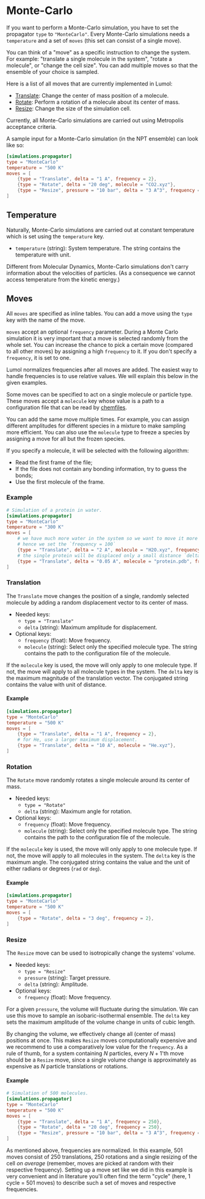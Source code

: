 # Monte-Carlo

If you want to perform a Monte-Carlo simulation, you have to set the propagator 
`type` to `"MonteCarlo"`.
Every Monte-Carlo simulations needs a `temperature` and a set of `moves` 
(this set can consist of a single move).

You can think of a "move" as a specific instruction to change the system.
For example: "translate a single molecule in the system", "rotate a molecule", 
or "change the cell size".
You can add multiple moves so that the ensemble of your choice is sampled.

Here is a list of all moves that are currently implemented in Lumol:
* [Translate](input/mc.html#Translation): Change the center of mass position of 
a molecule.
* [Rotate](input/mc.html#Rotation): Perform a rotation of a molecule about its
center of mass.
* [Resize](input/mc.html#Resize): Change the size of the simulation cell.

Currently, all Monte-Carlo simulations are carried out using Metropolis 
acceptance criteria.

A sample input for a Monte-Carlo simulation (in the NPT ensemble) 
can look like so:   

```toml
[simulations.propagator]
type = "MonteCarlo"
temperature = "500 K"
moves = [
    {type = "Translate", delta = "1 A", frequency = 2},
    {type = "Rotate", delta = "20 deg", molecule = "CO2.xyz"},
    {type = "Resize", pressure = "10 bar", delta = "3 A^3", frequency = 0.001},
]
```

## Temperature

Naturally, Monte-Carlo simulations are carried out at constant 
temperature which is set using the `temperature` key. 

* `temperature` (string): System temperature. The string contains the 
temperature with unit.

Different from Molecular Dynamics, Monte-Carlo simulations don't carry 
information about the velocities of particles.
(As a consequence we cannot access temperature from the kinetic energy.)

## Moves

All `moves` are specified as inline tables.
You can add a move using the `type` key with the name of the move. 

`moves` accept an optional `frequency` parameter.
During a Monte Carlo simulation it is very important that a move is selected 
randomly from the whole set. You can increase the chance to pick a certain move 
(compared to all other moves) by assigning a high `frequency` to it.
If you don't specify a `frequency`, it is set to one. 

Lumol normalizes frequencies after all moves are added. 
The easiest way to handle frequencies is to use relative values. We will explain 
this below in the given examples.

Some moves can be specified to act on a single molecule or particle type. 
These moves accept a `molecule` key whose value is a path to a configuration file 
that can be read by [chemfiles][chemfiles]. 

You can add the same move multiple times.
For example, you can assign different amplitudes for different species in a 
mixture to make sampling more efficient.
You can also use the `molecule` type to freeze a species by assigning a move 
for all but the frozen species.

If you specify a molecule, it will be selected with the following algorithm:

- Read the first frame of the file;
- If the file does not contain any bonding information, try to guess the bonds;
- Use the first molecule of the frame.

[chemfiles]: chemfiles.github.io

### Example

```toml
# Simulation of a protein in water.
[simulations.propagator]
type = "MonteCarlo"
temperature = "300 K"
moves = [
    # we have much more water in the system so we want to move it more often
    # hence we set the `frequency = 100`
    {type = "Translate", delta = "2 A", molecule = "H2O.xyz", frequency = 100},
    # the single protein will be displaced only a small distance `delta = "0.05 A"`
    {type = "Translate", delta = "0.05 A", molecule = "protein.pdb", frequency = 1},
]
```

### Translation

The `Translate` move changes the position of a single, randomly selected  molecule 
by adding a random displacement vector to its center of mass.

- Needed keys:
    * `type = "Translate"`
    * `delta` (string): Maximum amplitude for displacement.
- Optional keys:
    * `frequency` (float): Move frequency.  
    * `molecule` (string): Select only the specified molecule type. The string 
contains the path to the configuration file of the molecule.

If the `molecule` key is used, the move will only apply to one
molecule type. If not, the move will apply to all molecule types in the system. 
The `delta` key is the maximum magnitude of the translation vector. The conjugated string 
contains the value with unit of distance.

#### Example

```toml
[simulations.propagator]
type = "MonteCarlo"
temperature = "500 K"
moves = [
    {type = "Translate", delta = "1 A", frequency = 2},
    # for He, use a larger maximum displacement.
    {type = "Translate", delta = "10 A", molecule = "He.xyz"},
]
```

### Rotation

The `Rotate` move randomly rotates a single molecule around its 
center of mass.

- Needed keys:
    * `type = "Rotate"`
    * `delta` (string): Maximum angle for rotation.
- Optional keys:
    * `frequency` (float): Move frequency.  
    * `molecule` (string): Select only the specified molecule type. The string 
contains the path to the configuration file of the molecule.

If the `molecule` key is used, the move will only apply to one
molecule type. If not, the move will apply to all molecules in the system. The
`delta` key is the maximum angle. The conjugated string 
contains the value and the unit of either radians or degrees (`rad` or `deg`).

#### Example

```toml
[simulations.propagator]
type = "MonteCarlo"
temperature = "500 K"
moves = [
    {type = "Rotate", delta = "3 deg", frequency = 2},
]
```

### Resize

The `Resize` move can be used to isotropically change the systems' volume.

- Needed keys:
    * `type = "Resize"`
    * `pressure` (string): Target pressure.   
    * `delta` (string): Amplitude.   
- Optional keys:
    * `frequency` (float): Move frequency.  

For a given `pressure`, the volume will fluctuate during the simulation.
We can use this move to sample an isobaric-isothermal ensemble.
The `delta` key sets the maximum amplitude of the volume change in units of 
cubic length.

By changing the volume, we effectively change all (center of mass) 
positions at once. This makes `Resize` moves computationally expensive and we
recommend to use a comparatively low value for the `frequency`. 
As a rule of thumb, for a system containing $N$ particles, every $N + 1$'th 
move should be a `Resize` move, since a single volume change is approximately 
as expensive as $N$ particle translations or rotations.

#### Example

```toml
# Simulation of 500 molecules.
[simulations.propagator]
type = "MonteCarlo"
temperature = "500 K"
moves = [
    {type = "Translate", delta = "1 A", frequency = 250},
    {type = "Rotate", delta = "20 deg", frequency = 250},
    {type = "Resize", pressure = "10 bar", delta = "3 A^3", frequency = 1},
]
```

As mentioned above, frequencies are normalized. In this example, 501 moves 
consist of 250 translations, 250 rotations and a single resizing of the 
cell *on average* (remember, moves are picked at random with their respective 
frequency). 
Setting up a move set like we did in this example is very convenient and in literature 
you'll often find the term "cycle" (here, 1 cycle = 501 moves) to describe such 
a set of moves and respective frequencies. 
